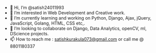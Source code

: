 - 👋 Hi, I’m @satish24011993
- 👀 I’m interested in Web Development and Creative work.
- 🌱 I’m currently learning and working on Python, Django, Ajax, jQuery, JavaScript, Golang, HTML, CSS etc,.
- 💞️ I’m looking to collaborate on Django, Data Analytics, openCV, ml, DScience projects.
- 📫 How to reach me : satishkurakula073@gmail.com or call me @ 8801180337

<!---
satish24011993/satish24011993 is a ✨ special ✨ repository because its `README.md` (this file) appears on your GitHub profile.
You can click the Preview link to take a look at your changes.
--->
